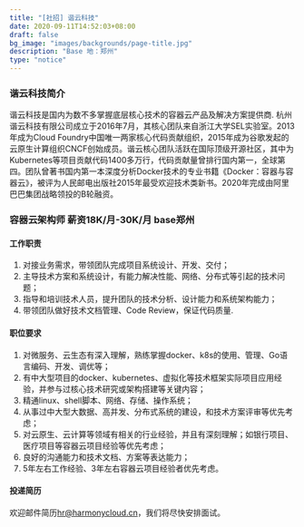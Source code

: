 ```yaml
---
title: "[社招] 谐云科技"
date: 2020-09-11T14:52:03+08:00
draft: false
bg_image: "images/backgrounds/page-title.jpg"
description: "Base 地：郑州"
type: "notice"
---
```


### 谐云科技简介
谐云科技是国内为数不多掌握底层核心技术的容器云产品及解决方案提供商.
杭州谐云科技有限公司成立于2016年7月，其核心团队来自浙江大学SEL实验室。2013年成为Cloud Foundry中国唯一两家核心代码贡献组织，2015年成为谷歌发起的云原生计算组织CNCF创始成员。谐云核心团队活跃在国际顶级开源社区，其中为Kubernetes等项目贡献代码1400多万行，代码贡献量曾排行国内第一，全球第四。团队曾著书国内第一本深度分析Docker技术的专业书籍《Docker：容器与容器云》，被评为人民邮电出版社2015年最受欢迎技术类新书。2020年完成由阿里巴巴集团战略领投的B轮融资。

### 容器云架构师   薪资18K/月-30K/月  base郑州

#### 工作职责

1. 对接业务需求，带领团队完成项目系统设计、开发、交付；
2. 主导技术方案和系统设计，有能力解决性能、网络、分布式等引起的技术问题；
3. 指导和培训技术人员，提升团队的技术分析、设计能力和系统架构能力；
4. 带领团队做好技术文档管理、Code Review，保证代码质量.

#### 职位要求

1. 对微服务、云生态有深入理解，熟练掌握docker、k8s的使用、管理、Go语言编码、开发、调优等；
2. 有中大型项目的docker、kubernetes、虚拟化等技术框架实际项目应用经验，并参与过核心技术研究或架构搭建等关键内容；
3. 精通linux、shell脚本、网络、存储、操作系统；
4. 从事过中大型大数据、高并发、分布式系统的建设，和技术方案评审等优先考虑；
5. 对云原生、云计算等领域有相关的行业经验，并且有深刻理解；如银行项目、医疗项目等容器云项目经验等优先考虑；
6. 良好的沟通能力和技术文档、方案等表达能力；
7. 5年左右工作经验、3年左右容器云项目经验者优先考虑。

#### 投递简历

欢迎邮件简历[hr@harmonycloud.cn](hr@harmonycloud.cn)，我们将尽快安排面试。
